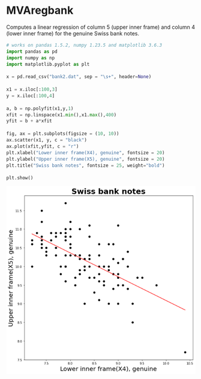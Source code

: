 # MVAregbank
Computes a linear regression of column 5 (upper inner frame) and column 4 (lower
inner frame) for the genuine Swiss bank notes.

```python
# works on pandas 1.5.2, numpy 1.23.5 and matplotlib 3.6.3
import pandas as pd
import numpy as np
import matplotlib.pyplot as plt

x = pd.read_csv("bank2.dat", sep = "\s+", header=None)

x1 = x.iloc[:100,3]
y = x.iloc[:100,4]

a, b = np.polyfit(x1,y,1)
xfit = np.linspace(x1.min(),x1.max(),400)
yfit = b + a*xfit

fig, ax = plt.subplots(figsize = (10, 10))
ax.scatter(x1, y, c = "black")
ax.plot(xfit,yfit, c = "r")
plt.xlabel("Lower inner frame(X4), genuine", fontsize = 20)
plt.ylabel("Upper inner frame(X5), genuine", fontsize = 20)
plt.title("Swiss bank notes", fontsize = 25, weight="bold")

plt.show()
```
![MVAregbank](MVAregbank_python.png)